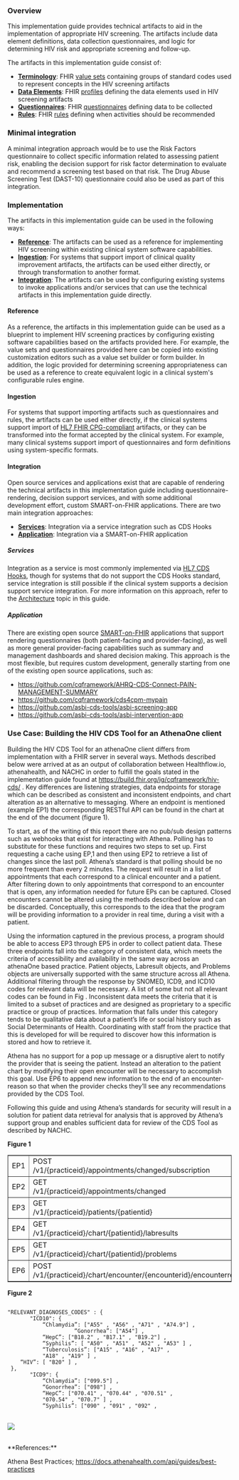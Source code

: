 ### Overview

This implementation guide provides technical artifacts to aid in the implementation of appropriate HIV screening. The artifacts include data element definitions, data collection questionnaires, and logic for determining HIV risk and appropriate screening and follow-up.

The artifacts in this implementation guide consist of:

* **[Terminology](#terminology)**: FHIR [value sets](http://hl7.org/fhir/valueset.html) containing groups of standard codes used to represent concepts in the HIV screening artifacts
* **[Data Elements](#data-elements)**: FHIR [profiles](http://hl7.org/fhir/profiling.html) defining the data elements used in HIV screening artifacts
* **[Questionnaires](#questionnaires)**: FHIR [questionnaires](http://hl7.org/fhir/questionnaire.html) defining data to be collected
* **[Rules](#rules)**: FHIR [rules](https://hl7.org/fhir/clinicalreasoning-knowledge-artifact-representation.html#event-condition-action-rule) defining when activities should be recommended

### Minimal integration

A minimal integration approach would be to use the Risk Factors questionnaire to collect specific information related to assessing patient risk, enabling the decision support for risk factor determination to evaluate and recommend a screening test based on that risk. The Drug Abuse Screening Test (DAST-10) questionnaire could also be used as part of this integration.

### Implementation

The artifacts in this implementation guide can be used in the following ways:

* **[Reference](#reference)**: The artifacts can be used as a reference for implementing HIV screening within existing clinical system software capabilities.
* **[Ingestion](#ingestion)**: For systems that support import of clinical quality improvement artifacts, the artifacts can be used either directly, or through transformation to another format.
* **[Integration](#integration)**: The artifacts can be used by configuring existing systems to invoke applications and/or services that can use the technical artifacts in this implementation guide directly.

#### Reference

As a reference, the artifacts in this implementation guide can be used as a blueprint to implement HIV screening practices by configuring existing software capabilities based on the artifacts provided here. For example, the value sets and questionnaires provided here can be copied into existing customization editors such as a value set builder or form builder. In addition, the logic provided for determining screening appropriateness can be used as a reference to create equivalent logic in a clinical system's configurable rules engine.

#### Ingestion

For systems that support importing artifacts such as questionnaires and rules, the artifacts can be used either directly, if the clinical systems support import of [HL7 FHIR CPG-compliant](https://hl7.org/fhir/uv/cpg) artifacts, or they can be transformed into the format accepted by the clinical system. For example, many clinical systems support import of questionnaires and form definitions using system-specific formats.

#### Integration

Open source services and applications exist that are capable of rendering the technical artifacts in this implementation guide including questionnaire-rendering, decision support services, and with some additional development effort, custom SMART-on-FHIR applications. There are two main integration approaches:

* **[Services](#services)**: Integration via a service integration such as CDS Hooks
* **[Application](#application)**: Integration via a SMART-on-FHIR application

##### Services

Integration as a service is most commonly implemented via [HL7 CDS Hooks](https://cds-hooks.hl7.org), though for systems that do not support the CDS Hooks standard, service integration is still possible if the clinical system supports a decision support service integration. For more information on this approach, refer to the [Architecture](architecture.html) topic in this guide.

##### Application

There are existing open source [SMART-on-FHIR](https://www.hl7.org/fhir/smart-app-launch/) applications that support rendering questionnaires (both patient-facing and provider-facing), as well as more general provider-facing capabilities such as summary and management dashboards and shared decision making. This approach is the most flexible, but requires custom development, generally starting from one of the existing open source applications, such as:

* https://github.com/cqframework/AHRQ-CDS-Connect-PAIN-MANAGEMENT-SUMMARY
* https://github.com/cqframework/cds4cpm-mypain
* https://github.com/asbi-cds-tools/asbi-screening-app
* https://github.com/asbi-cds-tools/asbi-intervention-app

### Use Case: Building the HIV CDS Tool for an AthenaOne client 

Building the HIV CDS Tool for an athenaOne client differs from implementation with a FHIR server in several ways. Methods described below were arrived at as an output of collaboration between Healthflow.io, athenahealth, and NACHC in order to fulfill the goals stated in the implementation guide found at https://build.fhir.org/ig/cqframework/hiv-cds/ . Key differences are listening strategies, data endpoints for storage which can be described as consistent and inconsistent endpoints, and chart alteration as an alternative to messaging. Where an endpoint is mentioned (example EP1) the corresponding RESTful API can be found in the chart at the end of the document (figure 1).

To start, as of the writing of this report there are no pub/sub design patterns such as webhooks that exist for interacting with Athena. Polling has to substitute for these functions and requires two steps to set up. First requesting a cache using EP,1 and then using EP2 to retrieve a list of changes since the last poll. Athena’s standard is that polling should be no more frequent than every 2 minutes. The request will result in a list of appointments that each correspond to a clinical encounter and a patient. After filtering down to only appointments that correspond to an encounter that is open, any information needed for future EPs can be captured. Closed encounters cannot be altered using the methods described below and can be discarded. Conceptually, this corresponds to the idea that the program will be providing information to a provider in real time, during a visit with a patient. 

Using the information captured in the previous process, a program should be able to access EP3 through EP5 in order to collect patient data. These three endpoints fall into the category of consistent data, which meets the criteria of accessibility and availability in the same way across an athenaOne based practice. Patient objects, Labresult objects, and Problems objects are universally supported with the same structure across all Athena. Additional filtering through the response by SNOMED, ICD9, and ICD10 codes for relevant data will be necessary. A list of some but not all relevant codes can be found in Fig . Inconsistent data meets the criteria that it is limited to a subset of practices and are designed as proprietary to a specific practice or group of practices. Information that falls under this category tends to be qualitative data about a patient’s life or social history such as Social Determinants of Health. Coordinating with staff from the practice that this is developed for will be required to discover how this information is stored and how to retrieve it.

Athena has no support for a pop up message or a disruptive alert to notify the provider that is seeing the patient. Instead an alteration to the patient chart by modifying their open encounter will be necessary to accomplish this goal. Use EP6 to append new information to the end of an encounter-reason so that when the provider checks they’ll see any recommendations provided by the CDS Tool.

Following this guide and using Athena’s standards for security will result in a solution for patient data retrieval for analysis that is approved by Athena’s support group and enables sufficient data for review of the CDS Tool as described by NACHC.

**Figure 1**
<table border="1">
	<tr>
		<td>
			EP1
		</td>
		<td>
			POST<br/>
			/v1/{practiceid}/appointments/changed/subscription
		</td>
	</tr>
	<tr>
		<td>
			EP2
		</td>
		<td>
			GET<br/>
			/v1/{practiceid}/appointments/changed
		</td>
	</tr>
	<tr>		
		<td>
			EP3
		</td>
		<td>
			GET<br/>
			/v1/{practiceid}/patients/{patientid}
		</td>
	</tr>
	<tr>
		<td>
			EP4
		</td>
		<td>
			 GET<br/>
			/v1/{practiceid}/chart/{patientid}/labresults
		</td>
	</tr>
	<tr>
		<td>
			EP5
		</td>
		<td>
			GET<br/>
			/v1/{practiceid}/chart/{patientid}/problems
		</td>
	</tr>
	<tr>
		<td>
			EP6
		</td>
		<td>
			POST<br/>
			/v1/{practiceid}/chart/encounter/{encounterid}/encounterreasonnote
		</td>
	</tr>
</table>


**Figure 2**

```

"RELEVANT_DIAGNOSES_CODES" : {
       "ICD10": {
           “Chlamydia”: ["A55" , "A56" , "A71" , "A74.9"] , 
					 “Gonorrhea”: ["A54"] ,
           “HepC”: ["B18.2" , "B17.1" , "B19.2"] , 
           “Syphilis”: [ "A50" , "A51" , "A52" , "A53" ] ,
           “Tuberculosis”: ["A15" , "A16" , "A17" ,
           "A18" , "A19" ] , 
    “HIV”: [ "B20" ] , 
 },
       "ICD9": {
           “Chlamydia”: ["099.5"] , 
           “Gonorrhea”: ["098"] , 
           “HepC”: ["070.41" , "070.44" , "070.51" ,
           "070.54" , "070.7" ] , 
           “Syphilis”: ["090" , "091" , "092" ,

```

<p>
	<br/>
	<img src="{{site.data.info.assets}}athena-one-diagram.jpg" style="max-width: 100%;" />
	<br/><br/>
</p>

<p>
**References:**

Athena Best Practices; https://docs.athenahealth.com/api/guides/best-practices
</p>

